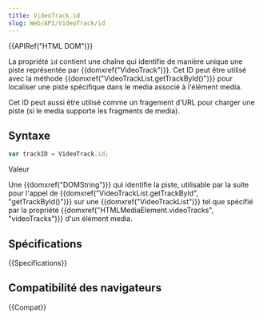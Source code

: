 ```yaml
---
title: VideoTrack.id
slug: Web/API/VideoTrack/id
---
```


{{APIRef("HTML DOM")}}

La propriété `id` contient une chaîne qui identifie de manière unique une piste représentée par {{domxref("VideoTrack")}}. Cet ID peut être utilisé avec la méthode {{domxref("VideoTrackList.getTrackById()")}} pour localiser une piste spécifique dans le media associé à l'élément media.

Cet ID peut aussi être utilisé comme un fragement d'URL pour charger une piste (si le media supporte les fragments de media).

## Syntaxe

```js
var trackID = VideoTrack.id;
```

Valeur

Une {{domxref("DOMString")}} qui identifie la piste, utilisable par la suite pour l'appel de {{domxref("VideoTrackList.getTrackById", "getTrackById()")}} sur une {{domxref("VideoTrackList")}} tel que spécifié par la propriété {{domxref("HTMLMediaElement.videoTracks", "videoTracks")}} d'un élément media.

## Spécifications

{{Specifications}}

## Compatibilité des navigateurs

{{Compat}}
